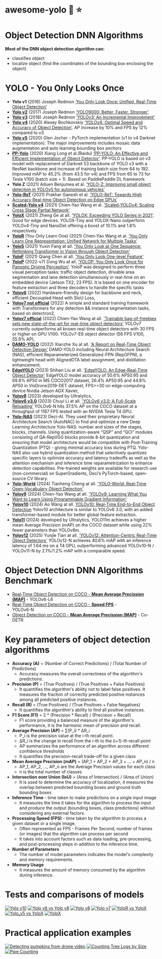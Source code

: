 # awesome-yolo :rocket: :star:


# Object Detection DNN Algorithms

**Most of the DNN object detection algorithm can:**
- classifies object
- localize object (find the coordinates of the bounding box enclosing the object)

# YOLO - You Only Looks Once
- **Yolo v1** (2016) Joseph Redmon [‘You Only Look Once: Unified, Real-Time Object Detection’](https://arxiv.org/abs/1506.02640)
- [**Yolo v2**](https://github.com/longcw/yolo2-pytorch) (2017) Joseph Redmon [‘YOLO9000: Better, Faster, Stronger’](https://arxiv.org/abs/1612.08242)
- [**Yolo v3**](https://github.com/ultralytics/yolov3) (2018) Joseph Redmon [‘YOLOv3: An Incremental Improvement’](https://arxiv.org/abs/1804.02767)
- [**Yolo v4**](https://github.com/AlexeyAB/darknet) (2020) Alexey Bochkovskiy [‘YOLOv4: Optimal Speed and Accuracy of Object Detection’](https://arxiv.org/abs/2004.10934). AP increase by 10% and FPS by 12% compared to v3
- [**Yolo v5**](https://github.com/ultralytics/yolov5) (2020) Glen Jocher - PyTorch implementation (v1 to v4 Darknet implementation). The major improvements includes mosaic data augmentation and auto learning bounding box anchors
- [**PP-Yolo**](https://github.com/PaddlePaddle/PaddleDetection) (2020) Xiang Long et al.(Baidu) [‘PP-YOLO: An Effective and Efficient Implementation of Object Detector’](https://arxiv.org/abs/2007.12099). PP-YOLO is based on v3 model with replacement of Darknet 53 backbone of YOLO v3 with a ResNet backbone and increase of training batch size from 64 to 192. Improved mAP to 45.2% (from 43.5 for v4) and FPS from 65 to 73 for Tesla V100 (batch size = 1). Based on PaddlePaddle DL framework
- **Yolo Z** (2021) Aduen Benjumea et al. [‘YOLO-Z: Improving small object detection in YOLOv5 for autonomous vehicles’](https://arxiv.org/abs/2112.11798v2)
- [**Yolo-ReT**](https://github.com/guotao0628/yoloret) (2021) Prakhar Ganesh et al. [‘YOLO-ReT: Towards High Accuracy Real-time Object Detection on Edge GPUs’](https://arxiv.org/abs/2110.13713)
- [**Scaled-Yolo v4**](https://github.com/WongKinYiu/ScaledYOLOv4) (2021) Chien-Yao Wang et al. ['Scaled-YOLOv4: Scaling Cross Stage Partial Network'](https://arxiv.org/abs/2011.08036)
- [**YoloX**](https://github.com/Megvii-BaseDetection/YOLOX) (2021) Zheng Ge at all. [‘YOLOX: Exceeding YOLO Series in 2021’](https://arxiv.org/abs/2107.08430). Good for edge devices. YOLOX-Tiny and YOLOX-Nano outperform YOLOv4-Tiny and NanoDet offering a boost of 10.1% and 1.8% respectively
- [**YoloR**](https://github.com/WongKinYiu/yolor) (You Only Learn One) (2021) Chien-Yao Wang et al. [‘You Only Learn One Representation: Unified Network for Multiple Tasks’](https://arxiv.org/abs/2105.04206)
- [**YoloS**](https://github.com/hustvl/YOLOShttps://github.com/hustvl/YOLOS) (2021) Yuxin Fang at all. ['You Only Look at One Sequence: Rethinking Transformer in Vision through Object Detection'](https://arxiv.org/abs/2106.00666v3)
- [**YoloF**](https://github.com/megvii-model/YOLOF) (2021) Qiang Chen at all. ['You Only Look One-level Feature'](https://arxiv.org/abs/2103.09460) 
- [**YoloP**](https://github.com/hustvl/YOLOP) (2022-v7) Dong Wu at all. [‘YOLOP: You Only Look Once for Panoptic Driving Perception’](https://arxiv.org/abs/2108.11250). YoloP was designed to perform three visual perception tasks: traffic object detection, drivable area segmentation and lane detection simultaneously in real-time on an embedded device (Jetson TX2, 23 FPS). It is based on one encoder for feature extraction and three decoders to handle the specific tasks
- [**Yolov6**](https://github.com/meituan/YOLOv6) (2022) Hardware-friendly design for backbone and neck, efficient Decoupled Head with SIoU Loss,
- [**Yolov7 not official**](https://github.com/jinfagang/yolov7) (2022) A simple and standard training framework with Transformers for any detection && instance segmentation tasks, based on detectron2,
- [**Yolov7 official**](https://github.com/WongKinYiu/yolov77) (2022) Chien-Yao Wang at all. ['Trainable bag-of-freebies sets new state-of-the-art for real-time object detectors'](https://arxiv.org/abs/2207.02696) YOLOv7 currently outperforms all known real-time object detectors with 30 FPS or higher on GPU V100. YOLOv7-E6 object detector (56 FPS V100, 55.9% AP),
- [**DAMO-YOLO**](https://github.com/tinyvision/DAMO-YOLO) (2022) Xianzhe Xu at all. ['A Report on Real-Time Object Detection Design'](https://arxiv.org/abs/2211.15444v2) DAMO-YOLO including Neural Architecture Search (NAS), efficient Reparameterized Generalized-FPN (RepGFPN), a lightweight head with AlignedOTA label assignment, and distillation enhancement,
- [**EdgeYOLO**](https://github.com/LSH9832/edgeyolo) (2023) Shihan Liu at all. ['EdgeYOLO: An Edge-Real-Time Object Detector'](https://arxiv.org/abs/2302.07483) EdgeYOLO model accuracy of 50.6% AP50:95 and 69.8% AP50 in MS COCO2017 dataset, 26.4% AP50:95 and 44.8% AP50 in VisDrone2019-DET dataset, FPS>=30 on edge-computing device Nvidia Jetson AGX Xavier,
- [**Yolov8**](https://github.com/ultralytics/ultralytics) (2023) developed by Ultralytics,
- [**Yolov6 v3.0**](https://github.com/meituan/YOLOv6) (2023) Chuyi Li at all. ['YOLOv6 v3.0: A Full-Scale Reloading'](https://arxiv.org/abs/2301.05586v1) YOLOv6-N hits 37.5% AP on the COCO dataset at a throughput of 1187 FPS tested with an NVIDIA Tesla T4 GPU.
- [**Yolo-NAS**](https://github.com/Deci-AI/super-gradients) (2023) Deci-AI. They used their proprietary Neural Architecture Search (AutoNAC) to find and optimize a new Deep Learning Architecture Yolo-NAS: number and sizes of the stages, blocks, channels. Using quantization-aware “QSP” and “QCI” modules consisting of QA-RepVGG blocks provide 8-bit quantization and ensuring that model architecture would be compatible with Post-Training Quantization (PTQ) - giving minimal accuracy loss during PTQ. Yolo-NAS also use hybrid quantization method that selectively quantizes specific layers to optimize accuracy and latency tradeoffs as well as the attention mechanism and inference time reparametrization to enhance detection capabilities. Pre-trained weights are available for research use (non-commercial) on SuperGradients, Deci’s PyTorch-based, open-source CV library.
- [**Yolo-World**](https://github.com/AILab-CVC/YOLO-World) (2024) Tianheng Cheng at all. ['YOLO-World: Real-Time Open-Vocabulary Object Detection'](https://arxiv.org/abs/2401.17270)
- [**Yolov9**](https://github.com/WongKinYiu/yolov9) (2024) Chien-Yao Wang at all. ['YOLOv9: Learning What You Want to Learn Using Programmable Gradient Information'](https://arxiv.org/abs/2402.13616)
- [**Yolov10**](https://github.com/THU-MIG/yolov1) (2024) Ao Wang at all. [YOLOv10: Real-Time End-to-End Object Detection](https://arxiv.org/abs/2405.14458) Yolov10 architecture is similar to YOLOv6 3.0, with an added transformer-based module for better global feature extraction.
- [**Yolo11**](https://github.com/ultralytics/ultralytics) (2024) developed by Ultralytics, YOLO11m achieves a higher mean Average Precision (mAP) on the COCO dataset while using 22% fewer parameters than YOLOv8m.
- [**Yolov12**](https://github.com/sunsmarterjie/yolov12) (2025)  Yunjie Tian at all. ['YOLOv12: Attention-Centric Real-Time Object Detectors'](https://arxiv.org/abs/2502.12524) YOLOv12-N achieves 40.6% mAP with an inference latency of 1.64 ms on a T4 GPU, outperforming advanced YOLOv10-N / YOLOv11-N by 2.1%/1.2% mAP with a comparable speed.
# Object Detection DNN Algorithms Benchmark

- [Real-Time Object Detection on COCO - **Mean Average Precission (MAP)**](https://paperswithcode.com/sota/real-time-object-detection-on-coco) - YOLOv6-L6
- [Real-Time Object Detection on COCO - **Speed FPS**](https://paperswithcode.com/sota/real-time-object-detection-on-coco?metric=FPS%20(V100%2C%20b%3D1)) - 	
YOLOv6-N
- [Object Detection on COCO - **Mean Average Precission (MAP)**](https://paperswithcode.com/sota/object-detection-on-coco) - Co-DETR

# Key parameters of object detection algorithms
- **Accuracy (A)** = (Number of Correct Predictions) / (Total Number of Predictions)
   - Accuracy measures the overall correctness of the algorithm's predictions.
- **Precision (P)** = (True Positives) / (True Positives + False Positives)
   -  It quantifies the algorithm's ability not to label false positives. It measures the fraction of correctly predicted positive instances among all predicted positive instances.
- **Recall (R)** = (True Positives) / (True Positives + False Negatives)
   - It quantifies the algorithm's ability to find all positive instances.
- **F1 Score (F1)** = 2 * (Precision * Recall) / (Precision + Recall)
   - F1 score providing a balanced measure of the algorithm's performance, it is the harmonic mean of precision and recall.
- **Average Precision (AP)** = ∑(P_i) * ΔR_i
  - P_i is the precision value at the i-th recall point.
  - ΔR_i is the change in recall from the i-th to the (i+1)-th recall point
  - AP summarizes the performance of an algorithm across different confidence thresholds
  - It quantifies the precision-recall trade-off for a given class
- **Mean Average Precision (mAP)** = (AP_1 + AP_2 + AP_3 + ... + AP_n) / n
  - AP_1, AP_2, ..., AP_n are the Average Precision values for each class
  - n is the total number of classes
- **Intersection over Union (IoU)** = (Area of Intersection) / (Area of Union)
  -  It is used to determine the accuracy of localization, it measures the overlap between predicted bounding boxes and ground truth bounding boxes
- **Inference Time** - time taken to make predictions on a single input image
  - It measures the time it takes for the algorithm to process the input and produce the output (bounding boxes, class predictions) without considering any external factors. 
- **Processing Speed (FPS)** - time taken by the algorithm to process a given dataset or a single image.
  - Often represented as FPS - Frames Per Second, number of frames (or images) that the algorithm can process per second
  - It takes into account factors such as data loading, pre-processing, and post-processing steps in addition to the inference time.
- **Number of Parameters**
  - The number of model parameters indicates the model's complexity and memory requirements.
- **Memory Usage**
  - It measures the amount of memory consumed by the algorithm during inference. 

# Tests and comparisons of models
[![**Yolo v10**](https://img.youtube.com/vi/jvFp0Qt9akg/0.jpg)](https://youtu.be/jvFp0Qt9akg)
[![**Yolo v6 vs Yolo v8**](https://img.youtube.com/vi/hG6kQHeMyz0/0.jpg)](https://youtu.be/hG6kQHeMyz0)
[![**Yolo v8**](https://img.youtube.com/vi/5jEuWE1Z5Po/0.jpg)](https://www.youtube.com/watch?v=5jEuWE1Z5Po)
[![**Yolo v7**](https://img.youtube.com/vi/2NRuwKj2HL8/0.jpg)](https://www.youtube.com/watch?v=2NRuwKj2HL8)
[![**YoloR vs YoloX**](https://img.youtube.com/vi/Qm3GTj2I_Kk/0.jpg)](https://www.youtube.com/watch?v=Qm3GTj2I_Kk)
[![**Yolo_v5 vs YoloX**](https://img.youtube.com/vi/V6wIxnfOJCs/0.jpg)](https://www.youtube.com/watch?v=V6wIxnfOJCs)
[![**YoloX**](https://img.youtube.com/vi/m7yRGpjiatM/0.jpg)](https://www.youtube.com/watch?v=m7yRGpjiatM)

# Practical application examples
[![**Detecting pumpkins from drone video**](https://img.youtube.com/vi/cB6HZMG2MCs/0.jpg)](https://www.youtube.com/watch?v=cB6HZMG2MCs)
[![**Counting Tree Logs by Size**](https://img.youtube.com/vi/AocLsvLPAqk/0.jpg)](https://www.youtube.com/watch?v=AocLsvLPAqk)
[![**Pipe Counting**](https://img.youtube.com/vi/4ONcSj6-S8k/0.jpg)](https://www.youtube.com/watch?v=4ONcSj6-S8k)
